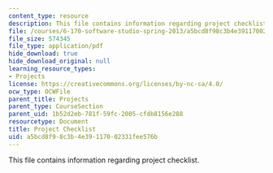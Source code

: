 ```yaml
---
content_type: resource
description: This file contains information regarding project checklist.
file: /courses/6-170-software-studio-spring-2013/a5bcd8f98c3b4e39117002331fee576b_MIT6_170S13_proj-chklst.pdf
file_size: 574345
file_type: application/pdf
hide_download: true
hide_download_original: null
learning_resource_types:
- Projects
license: https://creativecommons.org/licenses/by-nc-sa/4.0/
ocw_type: OCWFile
parent_title: Projects
parent_type: CourseSection
parent_uid: 1b52d2eb-781f-59fc-2005-cfdb8156e288
resourcetype: Document
title: Project Checklist
uid: a5bcd8f9-8c3b-4e39-1170-02331fee576b
---
```

This file contains information regarding project checklist.